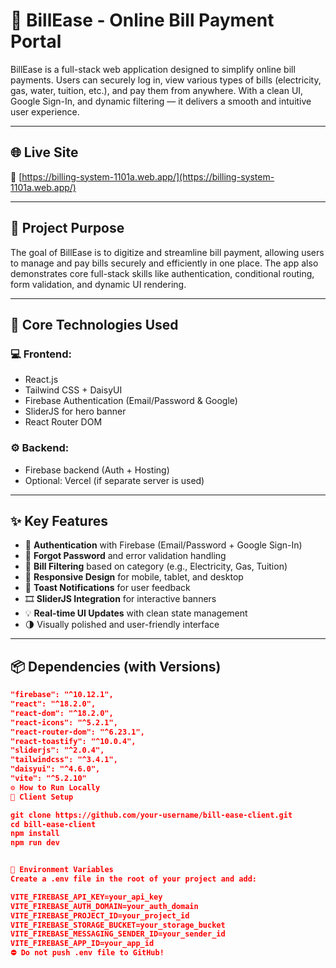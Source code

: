 # 🧾 BillEase - Online Bill Payment Portal

BillEase is a full-stack web application designed to simplify online bill payments. Users can securely log in, view various types of bills (electricity, gas, water, tuition, etc.), and pay them from anywhere. With a clean UI, Google Sign-In, and dynamic filtering — it delivers a smooth and intuitive user experience.

---

## 🌐 Live Site

🔗 [https://billing-system-1101a.web.app/](https://billing-system-1101a.web.app/)

---

## 🧪 Project Purpose

The goal of BillEase is to digitize and streamline bill payment, allowing users to manage and pay bills securely and efficiently in one place. The app also demonstrates core full-stack skills like authentication, conditional routing, form validation, and dynamic UI rendering.

---

## 🧩 Core Technologies Used

### 💻 Frontend:
- React.js
- Tailwind CSS + DaisyUI
- Firebase Authentication (Email/Password & Google)
- SliderJS for hero banner
- React Router DOM

### ⚙ Backend:
- Firebase backend (Auth + Hosting)
- Optional: Vercel (if separate server is used)

---

## ✨ Key Features

- 🔐 **Authentication** with Firebase (Email/Password + Google Sign-In)  
- 🔄 **Forgot Password** and error validation handling  
- 📂 **Bill Filtering** based on category (e.g., Electricity, Gas, Tuition)  
- 📲 **Responsive Design** for mobile, tablet, and desktop  
- 🔔 **Toast Notifications** for user feedback  
- 🎞️ **SliderJS Integration** for interactive banners  
- 💡 **Real-time UI Updates** with clean state management  
- 🌗 Visually polished and user-friendly interface  

---

## 📦 Dependencies (with Versions)

```json
"firebase": "^10.12.1",
"react": "^18.2.0",
"react-dom": "^18.2.0",
"react-icons": "^5.2.1",
"react-router-dom": "^6.23.1",
"react-toastify": "^10.0.4",
"sliderjs": "^2.0.4",
"tailwindcss": "^3.4.1",
"daisyui": "^4.6.0",
"vite": "^5.2.10"
⚙️ How to Run Locally
🔧 Client Setup

git clone https://github.com/your-username/bill-ease-client.git
cd bill-ease-client
npm install
npm run dev


📁 Environment Variables
Create a .env file in the root of your project and add:

VITE_FIREBASE_API_KEY=your_api_key
VITE_FIREBASE_AUTH_DOMAIN=your_auth_domain
VITE_FIREBASE_PROJECT_ID=your_project_id
VITE_FIREBASE_STORAGE_BUCKET=your_storage_bucket
VITE_FIREBASE_MESSAGING_SENDER_ID=your_sender_id
VITE_FIREBASE_APP_ID=your_app_id
⛔ Do not push .env file to GitHub!
